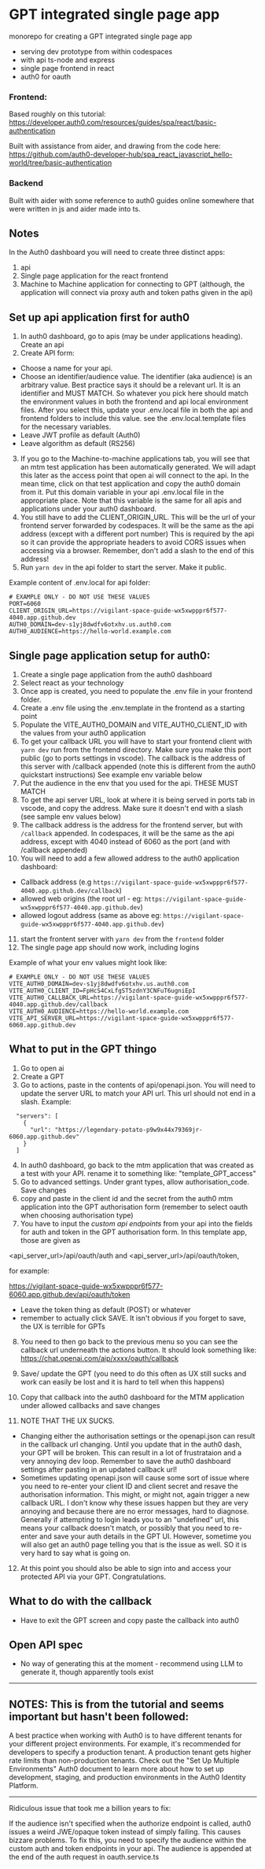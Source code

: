 # GPT integrated single page app

monorepo for creating a GPT integrated single page app 
- serving dev prototype from within codespaces
- with api ts-node and express
- single page frontend in react
- auth0 for oauth

### Frontend:
Based roughly on this tutorial: 
https://developer.auth0.com/resources/guides/spa/react/basic-authentication

Built with assistance from aider, and drawing from the code here: https://github.com/auth0-developer-hub/spa_react_javascript_hello-world/tree/basic-authentication

### Backend
Built with aider with some reference to auth0 guides online somewhere that were written in js and aider made into ts.

## Notes

In the Auth0 dashboard you will need to create three distinct apps:

1. api
2. Single page application for the react frontend
3. Machine to Machine application for connecting to GPT (although, the application will connect via proxy auth and token paths given in the api)

## Set up api application first for auth0

1. In auth0 dashboard, go to apis (may be under applications heading). Create an api
2. Create API form: 
- Choose a name for your api. 
- Choose an identifier/audience value. The identifier (aka audience) is an arbitrary value. Best practice says it should be a relevant url. It is an identifier and MUST MATCH. So whatever you pick here should match the environment values in both the frontend and api local environment files. After you select this, update your .env.local file in both the api and frontend folders to include this value. see the .env.local.template files for the necessary variables.
- Leave JWT profile as default (Auth0)
- Leave algorithm as default (RS256)
3. If you go to the Machine-to-machine applications tab, you will see that an mtm test application has been automatically generated. We will adapt this later as the access point that open ai will connect to the api. In the mean time, click on that test application and copy the auth0 domain from it. Put this domain variable in your api .env.local file in the appropriate place. Note that this variable is the same for all apis and applications under your auth0 dashboard.
4. You still have to add the CLIENT_ORIGIN_URL. This will be the url of your frontend server forwarded by codespaces. It will be the same as the api address (except with a different port number) This is required by the api so it can provide the appropriate headers to avoid CORS issues when accessing via a browser. Remember, don't add a slash to the end of this address!
4. Run `yarn dev` in the api folder to start the server.  Make it public.


Example content of .env.local for api folder:

```
# EXAMPLE ONLY - DO NOT USE THESE VALUES
PORT=6060
CLIENT_ORIGIN_URL=https://vigilant-space-guide-wx5xwpppr6f577-4040.app.github.dev
AUTH0_DOMAIN=dev-s1yj8dwdfv6otxhv.us.auth0.com
AUTH0_AUDIENCE=https://hello-world.example.com
```

## Single page application setup for auth0:

1. Create a single page application from the auth0 dashboard
2. Select react as your technology
3. Once app is created, you need to populate the .env file in your frontend folder.
4. Create a .env file using the .env.template in the frontend as a starting point
5. Populate the VITE_AUTH0_DOMAIN and VITE_AUTH0_CLIENT_ID with the values from your auth0 application
6. To get your callback URL you will have to start your frontend client with `yarn dev` run from the frontend directory. Make sure you make this port public (go to ports settings in vscode). The callback is the address of this server with /callback appended (note this is different from the auth0 quickstart instructions) See example env variable below
7. Put the audience in the env that you used for the api. THESE MUST MATCH
8. To get the api server URL, look at where it is being served in ports tab in vscode, and copy the  address. Make sure it doesn't end with a slash (see sample env values below)
9. The callback address is the address for the frontend server, but with `/callback` appended. In codespaces, it will be the same as the api address, except with 4040 instead of 6060 as the port (and with /callback appended)
10. You will need to add a few allowed address to the auth0 application dashboard:
- Callback address (e.g `https://vigilant-space-guide-wx5xwpppr6f577-4040.app.github.dev/callback`)
- allowed web origins (the root url - eg: `https://vigilant-space-guide-wx5xwpppr6f577-4040.app.github.dev`)
- allowed logout address (same as above eg: `https://vigilant-space-guide-wx5xwpppr6f577-4040.app.github.dev`) 
11. start the frontent server with `yarn dev` from the `frontend` folder
12. The single page app should now work, including logins 

Example of what your env values might look like: 
```
# EXAMPLE ONLY - DO NOT USE THESE VALUES
VITE_AUTH0_DOMAIN=dev-s1yj8dwdfv6otxhv.us.auth0.com
VITE_AUTH0_CLIENT_ID=FpHcS4CxLfgST5zdnY3CNFuT6ugniEpI
VITE_AUTH0_CALLBACK_URL=https://vigilant-space-guide-wx5xwpppr6f577-4040.app.github.dev/callback
VITE_AUTH0_AUDIENCE=https://hello-world.example.com
VITE_API_SERVER_URL=https://vigilant-space-guide-wx5xwpppr6f577-6060.app.github.dev
```

## What to put in the GPT thingo

1. Go to open ai
2. Create a GPT
3. Go to actions, paste in the contents of api/openapi.json. You will need to update the server URL to match your API url. This url should not end in a slash.
Example:
```
  "servers": [
    {
      "url": "https://legendary-potato-p9w9x44x79369jr-6060.app.github.dev"
    }
  ]
```
4. In auth0 dashboard, go back to the mtm application that was created as a test with your API. rename it to something like: "template_GPT_access"
5. Go to advanced settings. Under grant types, allow authorisation_code. Save changes
6. copy and paste in the client id and the secret from the auth0 mtm application into the GPT authorisation form (remember to select oauth when choosing authorisation type)
7. You have to input the *custom api endpoints* from your api into the fields for auth and token in the GPT authorisation form. In this template app, those are given as 

<api_server_url>/api/oauth/auth
and
<api_server_url>/api/oauth/token,

for example:

https://vigilant-space-guide-wx5xwpppr6f577-6060.app.github.dev/api/oauth/token

- Leave the token thing as default (POST) or whatever
- remember to actually click SAVE. It isn't obvious if you forget to save, the UX is terrible for GPTs
8. You need to then go back to the previous menu so you can see the callback url underneath the actions button. It should look something like: https://chat.openai.com/aip/xxxx/oauth/callback
9. Save/ update the GPT (you need to do this often as UX still sucks and work can easily be lost and it is hard to tell when this happens)
10. Copy that callback into the auth0 dashboard for the MTM application under allowed callbacks and save changes

11. NOTE THAT THE UX SUCKS. 
- Changing either the authorisation settings or the openapi.json can result in the callback url changing. Until you update that in the auth0 dash, your GPT will be broken. This can result in a lot of frustrataion and a very annoying dev loop. Remember to save the auth0 dashboard settings after pasting in an updated callback url! 
- Sometimes updating openapi.json will cause some sort of issue where you need to re-enter your client ID and client secret and resave the authorisation information. This might, or might not, again trigger a new callback URL. I don't know why these issues happen but they are very annoying and because there are no error messages, hard to diagnose. Generally if attempting to login leads you to an "undefined" url, this means your callback doesn't match, or possibly that you need to re-enter and save your auth details in the GPT UI. However, sometime you will also get an auth0 page telling you that is the issue as well. SO it is very hard to say what is going on.

12. At this point you should also be able to sign into and access your protected API via your GPT. Congratulations.

## What to do with the callback

- Have to exit the GPT screen and copy paste the callback into auth0

## Open API spec

- No way of generating this at the moment - recommend using LLM to generate it, though apparently tools exist

---

## NOTES: This is from the tutorial and seems important but hasn't been followed:

A best practice when working with Auth0 is to have different tenants for your different project environments. For example, it's recommended for developers to specify a production tenant. A production tenant gets higher rate limits than non-production tenants. Check out the "Set Up Multiple Environments" Auth0 document to learn more about how to set up development, staging, and production environments in the Auth0 Identity Platform.

----

Ridiculous issue that took me a billion years to fix:

If the audience isn't specified when the authorize endpoint is called, auth0 issues a weird JWE/opaque token instead of simply failing. This causes bizzare problems. To fix this, you need to specify the audience within the custom auth and token endpoints in your api. The audience is appended at the end of the auth request in oauth.service.ts
